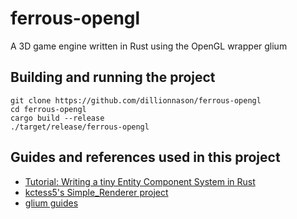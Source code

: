 # ferrous-opengl
A 3D game engine written in Rust using the OpenGL wrapper glium

## Building and running the project
```
git clone https://github.com/dillionnason/ferrous-opengl
cd ferrous-opengl
cargo build --release
./target/release/ferrous-opengl
```

## Guides and references used in this project
- [Tutorial: Writing a tiny Entity Component System in Rust](https://ianjk.com/ecs-in-rust/)
- [kctess5's Simple_Renderer project](https://github.com/kctess5/Simple_Renderer)
- [glium guides](https://github.com/glium/glium/tree/master/book)
